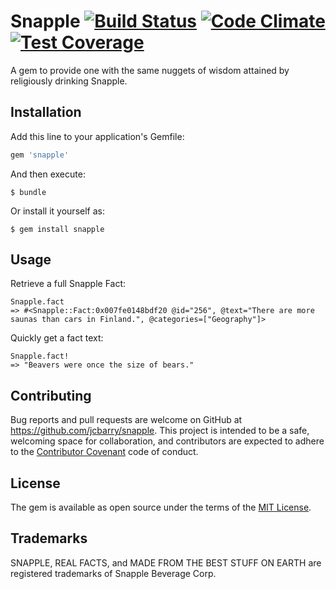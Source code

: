 # Snapple [![Build Status](https://travis-ci.org/JCBarry/snapple.svg)](https://travis-ci.org/JCBarry/snapple) [![Code Climate](https://codeclimate.com/github/JCBarry/snapple/badges/gpa.svg)](https://codeclimate.com/github/JCBarry/snapple) [![Test Coverage](https://codeclimate.com/github/JCBarry/snapple/badges/coverage.svg)](https://codeclimate.com/github/JCBarry/snapple/coverage)
A gem to provide one with the same nuggets of wisdom attained by religiously drinking Snapple.


## Installation

Add this line to your application's Gemfile:

```ruby
gem 'snapple'
```

And then execute:

    $ bundle

Or install it yourself as:

    $ gem install snapple

## Usage

Retrieve a full Snapple Fact:
```
Snapple.fact
=> #<Snapple::Fact:0x007fe0148bdf20 @id="256", @text="There are more saunas than cars in Finland.", @categories=["Geography"]>
```

Quickly get a fact text:
```
Snapple.fact!
=> "Beavers were once the size of bears."
```

## Contributing

Bug reports and pull requests are welcome on GitHub at https://github.com/jcbarry/snapple. This project is intended to be a safe, welcoming space for collaboration, and contributors are expected to adhere to the [Contributor Covenant](CODE_OF_CONDUCT.md) code of conduct.


## License

The gem is available as open source under the terms of the [MIT License](http://opensource.org/licenses/MIT).

## Trademarks
SNAPPLE, REAL FACTS, and MADE FROM THE BEST STUFF ON EARTH are registered trademarks of Snapple Beverage Corp.
